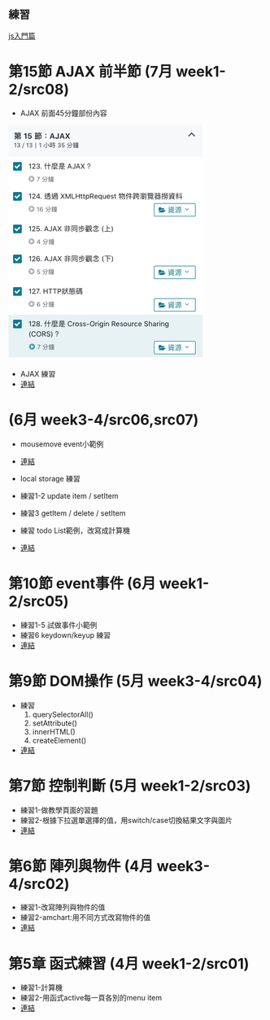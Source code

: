 ## 練習

[js入門篇](https://www.udemy.com/course/javascript-learning/)

# 第15節 AJAX 前半節 (7月 week1-2/src08)
- AJAX 前面45分鐘部份內容

![printscreen](src08/photo/video.png)
- AJAX 練習
- [連結](https://lottevic.github.io/2020js/src08)


#  (6月 week3-4/src06,src07)
- mousemove event小範例
- [連結](https://lottevic.github.io/2020js/src06)

- local storage 練習
- 練習1-2 update item / setItem
- 練習3   getItem / delete / setItem
- 練習    todo List範例，改寫成計算機
- [連結](https://lottevic.github.io/2020js/src07)

# 第10節 event事件 (6月 week1-2/src05)
- 練習1-5 試做事件小範例
- 練習6   keydown/keyup 練習
- [連結](https://lottevic.github.io/2020js/src05)

# 第9節 DOM操作 (5月 week3-4/src04)
- 練習
  1. querySelectorAll()
  1. setAttribute()
  1. innerHTML()
  1. createElement()
- [連結](https://lottevic.github.io/2020js/src04)

# 第7節 控制判斷 (5月 week1-2/src03)
- 練習1-做教學頁面的習題
- 練習2-根據下拉選單選擇的值，用switch/case切換結果文字與圖片
- [連結](https://lottevic.github.io/2020js/src03)


# 第6節 陣列與物件 (4月 week3-4/src02)
- 練習1-改寫陣列與物件的值
- 練習2-amchart:用不同方式改寫物件的值
- [連結](https://lottevic.github.io/2020js/src02)

# 第5章 函式練習 (4月 week1-2/src01)
- 練習1-計算機
- 練習2-用函式active每一頁各別的menu item
- [連結](https://lottevic.github.io/2020js/src01)



